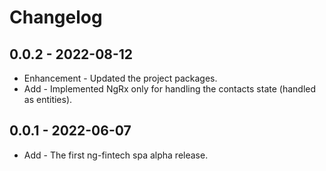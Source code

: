 # Changelog

## 0.0.2 - 2022-08-12

* Enhancement - Updated the project packages.
* Add - Implemented NgRx only for handling the contacts state (handled as entities).

## 0.0.1 - 2022-06-07

* Add - The first ng-fintech spa alpha release.

